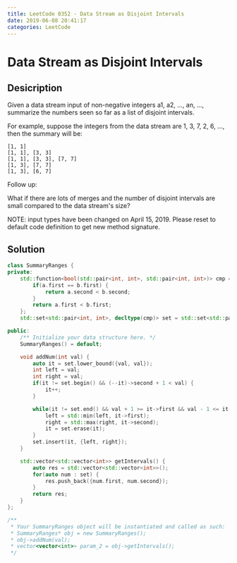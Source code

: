 ```yaml
---
title: LeetCode 0352 - Data Stream as Disjoint Intervals
date: 2019-06-08 20:41:17
categories: LeetCode
---
```

# Data Stream as Disjoint Intervals

<!--more-->

## Desicription

Given a data stream input of non-negative integers a1, a2, ..., an, ..., summarize the numbers seen so far as a list of disjoint intervals.

For example, suppose the integers from the data stream are 1, 3, 7, 2, 6, ..., then the summary will be:

```
[1, 1]
[1, 1], [3, 3]
[1, 1], [3, 3], [7, 7]
[1, 3], [7, 7]
[1, 3], [6, 7]
```

Follow up:

What if there are lots of merges and the number of disjoint intervals are small compared to the data stream's size?

NOTE: input types have been changed on April 15, 2019. Please reset to default code definition to get new method signature.

## Solution

```cpp
class SummaryRanges {
private:
    std::function<bool(std::pair<int, int>, std::pair<int, int>)> cmp = [](std::pair<int, int> a, std::pair<int, int> b) {
        if(a.first == b.first) {
            return a.second < b.second;
        }
        return a.first < b.first;
    };
    std::set<std::pair<int, int>, decltype(cmp)> set = std::set<std::pair<int, int>, decltype(cmp)>(cmp);

public:
    /** Initialize your data structure here. */
    SummaryRanges() = default;

    void addNum(int val) {
        auto it = set.lower_bound({val, val});
        int left = val;
        int right = val;
        if(it != set.begin() && (--it)->second + 1 < val) {
            it++;
        }

        while(it != set.end() && val + 1 >= it->first && val - 1 <= it->second) {
            left = std::min(left, it->first);
            right = std::max(right, it->second);
            it = set.erase(it);
        }
        set.insert(it, {left, right});
    }

    std::vector<std::vector<int>> getIntervals() {
        auto res = std::vector<std::vector<int>>();
        for(auto num : set) {
            res.push_back({num.first, num.second});
        }
        return res;
    }
};

/**
 * Your SummaryRanges object will be instantiated and called as such:
 * SummaryRanges* obj = new SummaryRanges();
 * obj->addNum(val);
 * vector<vector<int>> param_2 = obj->getIntervals();
 */
```